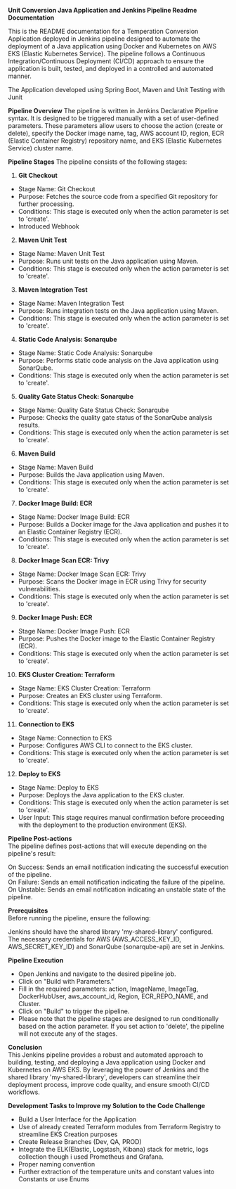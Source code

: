  **Unit Conversion Java Application and Jenkins Pipeline Readme Documentation**

This is the README documentation for a Temperation Conversion Application deployed in Jenkins pipeline designed to automate the deployment of a Java application using Docker and Kubernetes on AWS EKS (Elastic Kubernetes Service). The pipeline follows a Continuous Integration/Continuous Deployment (CI/CD) approach to ensure the application is built, tested, and deployed in a controlled and automated manner.


The Application developed using Spring Boot, Maven and Unit Testing with Junit

**Pipeline Overview**
The pipeline is written in Jenkins Declarative Pipeline syntax. It is designed to be triggered manually with a set of user-defined parameters. These parameters allow users to choose the action (create or delete), specify the Docker image name, tag, AWS account ID, region, ECR (Elastic Container Registry) repository name, and EKS (Elastic Kubernetes Service) cluster name.



**Pipeline Stages**
The pipeline consists of the following stages:

1. **Git Checkout**      
- Stage Name: Git Checkout       
- Purpose: Fetches the source code from a specified Git repository for further processing.    
- Conditions: This stage is executed only when the action parameter is set to 'create'.  
- Introduced Webhook

2. **Maven Unit Test**    
- Stage Name: Maven Unit Test  
- Purpose: Runs unit tests on the Java application using Maven.  
- Conditions: This stage is executed only when the action parameter is set to 'create'. 

3. **Maven Integration Test**    
- Stage Name: Maven Integration Test  
- Purpose: Runs integration tests on the Java application using Maven.  
- Conditions: This stage is executed only when the action parameter is set to 'create'.

4. **Static Code Analysis: Sonarqube**    
- Stage Name: Static Code Analysis: Sonarqube  
- Purpose: Performs static code analysis on the Java application using SonarQube.  
- Conditions: This stage is executed only when the action parameter is set to 'create'.

5. **Quality Gate Status Check: Sonarqube**  
- Stage Name: Quality Gate Status Check: Sonarqube  
- Purpose: Checks the quality gate status of the SonarQube analysis results.  
- Conditions: This stage is executed only when the action parameter is set to 'create'.

6. **Maven Build**    
- Stage Name: Maven Build  
- Purpose: Builds the Java application using Maven.  
- Conditions: This stage is executed only when the action parameter is set to 'create'.

7. **Docker Image Build: ECR**  
- Stage Name: Docker Image Build: ECR  
- Purpose: Builds a Docker image for the Java application and pushes it to an Elastic Container Registry (ECR).  
- Conditions: This stage is executed only when the action parameter is set to 'create'.

8. **Docker Image Scan ECR: Trivy**  
- Stage Name: Docker Image Scan ECR: Trivy  
- Purpose: Scans the Docker image in ECR using Trivy for security vulnerabilities.  
- Conditions: This stage is executed only when the action parameter is set to 'create'.

9. **Docker Image Push: ECR**  
- Stage Name: Docker Image Push: ECR  
- Purpose: Pushes the Docker image to the Elastic Container Registry (ECR).  
- Conditions: This stage is executed only when the action parameter is set to 'create'.

10. **EKS Cluster Creation: Terraform**  
- Stage Name: EKS Cluster Creation: Terraform  
- Purpose: Creates an EKS cluster using Terraform.  
- Conditions: This stage is executed only when the action parameter is set to 'create'.

11. **Connection to EKS**  
- Stage Name: Connection to EKS  
- Purpose: Configures AWS CLI to connect to the EKS cluster.  
- Conditions: This stage is executed only when the action parameter is set to 'create'.

12. **Deploy to EKS**  
- Stage Name: Deploy to EKS  
- Purpose: Deploys the Java application to the EKS cluster.  
- Conditions: This stage is executed only when the action parameter is set to 'create'.  
- User Input: This stage requires manual confirmation before proceeding with the deployment to the production environment (EKS).


**Pipeline Post-actions**  
The pipeline defines post-actions that will execute depending on the pipeline's result:  

On Success: Sends an email notification indicating the successful execution of the pipeline.  
On Failure: Sends an email notification indicating the failure of the pipeline.  
On Unstable: Sends an email notification indicating an unstable state of the pipeline.  


**Prerequisites**  
Before running the pipeline, ensure the following:  

Jenkins should have the shared library 'my-shared-library' configured.  
The necessary credentials for AWS (AWS_ACCESS_KEY_ID, AWS_SECRET_KEY_ID) and SonarQube (sonarqube-api) are set in Jenkins.  


**Pipeline Execution**  
- Open Jenkins and navigate to the desired pipeline job.  
- Click on "Build with Parameters."  
- Fill in the required parameters: action, ImageName, ImageTag, DockerHubUser, aws_account_id, Region, ECR_REPO_NAME, and Cluster.  
- Click on "Build" to trigger the pipeline.  
- Please note that the pipeline stages are designed to run conditionally based on the action parameter. If you set action to 'delete', the pipeline will not execute any of the stages.  

**Conclusion**  
This Jenkins pipeline provides a robust and automated approach to building, testing, and deploying a Java application using Docker and Kubernetes on AWS EKS. By leveraging the power of Jenkins and the shared library 'my-shared-library', developers can streamline their deployment process, improve code quality, and ensure smooth CI/CD workflows.



**Development Tasks to Improve my Solution to the Code Challenge**
- Build a User Interface for the Application  
- Use of already created Terraform modules from Terraform Registry to streamline EKS Creation purposes  
- Create Release Branches (Dev, QA, PROD)  
- Integrate the ELK(Elastic, Logstash, Kibana) stack for metric, logs collection though i used Prometheus and Grafana.  
- Proper naming convention
- Further extraction of the temperature units and constant values into Constants or use Enums


